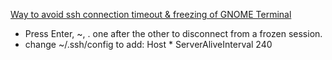 [Way to avoid ssh connection timeout & freezing of GNOME Terminal](http://superuser.com/questions/98562/way-to-avoid-ssh-connection-timeout-freezing-of-gnome-terminal)

- Press Enter, ~, . one after the other to disconnect from a frozen session.
- change ~/.ssh/config to add: 
    Host *
      ServerAliveInterval 240
